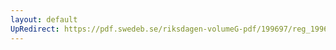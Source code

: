 ```yaml
---
layout: default
UpRedirect: https://pdf.swedeb.se/riksdagen-volumeG-pdf/199697/reg_199697/reg_199697_0325.pdf
---
```

